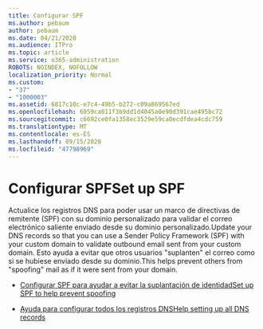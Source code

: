 ```yaml
---
title: Configurar SPF
ms.author: pebaum
author: pebaum
ms.date: 04/21/2020
ms.audience: ITPro
ms.topic: article
ms.service: o365-administration
ROBOTS: NOINDEX, NOFOLLOW
localization_priority: Normal
ms.custom:
- "37"
- "1000003"
ms.assetid: 6817c10c-e7c4-49b5-b272-c09a869567ed
ms.openlocfilehash: 6059ca011f3b9dd1d4045a0e90d391cae495bc72
ms.sourcegitcommit: c6692ce0fa1358ec3529e59ca0ecdfdea4cdc759
ms.translationtype: MT
ms.contentlocale: es-ES
ms.lasthandoff: 09/15/2020
ms.locfileid: "47798969"
---
```

# <a name="set-up-spf"></a><span data-ttu-id="8f105-102">Configurar SPF</span><span class="sxs-lookup"><span data-stu-id="8f105-102">Set up SPF</span></span>

<span data-ttu-id="8f105-103">Actualice los registros DNS para poder usar un marco de directivas de remitente (SPF) con su dominio personalizado para validar el correo electrónico saliente enviado desde su dominio personalizado.</span><span class="sxs-lookup"><span data-stu-id="8f105-103">Update your DNS records so that you can use a Sender Policy Framework (SPF) with your custom domain to validate outbound email sent from your custom domain.</span></span> <span data-ttu-id="8f105-104">Esto ayuda a evitar que otros usuarios "suplanten" el correo como si se hubiese enviado desde su dominio.</span><span class="sxs-lookup"><span data-stu-id="8f105-104">This helps prevent others from "spoofing" mail as if it were sent from your domain.</span></span>
  
- [<span data-ttu-id="8f105-105">Configurar SPF para ayudar a evitar la suplantación de identidad</span><span class="sxs-lookup"><span data-stu-id="8f105-105">Set up SPF to help prevent spoofing</span></span>](https://docs.microsoft.com/microsoft-365/security/office-365-security/set-up-spf-in-office-365-to-help-prevent-spoofing)

- [<span data-ttu-id="8f105-106">Ayuda para configurar todos los registros DNS</span><span class="sxs-lookup"><span data-stu-id="8f105-106">Help setting up all DNS records</span></span>](https://docs.microsoft.com/microsoft-365/admin/get-help-with-domains/create-dns-records-at-any-dns-hosting-provider)
